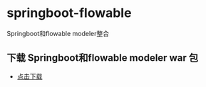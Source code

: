 # springboot-flowable
Springboot和flowable modeler整合
## 下载 Springboot和flowable modeler war 包
 - [点击下载](https://github.com/flowable/flowable-engine/releases/download/flowable-6.5.0/flowable-6.5.0.zip)
